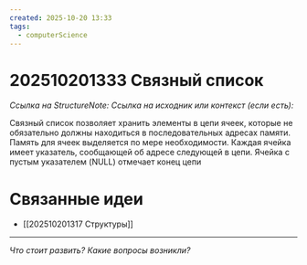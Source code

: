 ```yaml
---
created: 2025-10-20 13:33
tags:
  - computerScience
---
```

# 202510201333 Связный список

*Ссылка на StructureNote:*
*Ссылка на исходник или контекст (если есть):* 

Связный список позволяет хранить элементы в цепи ячеек, которые не обязательно должны находиться в последовательных адресах памяти. Память для ячеек выделяется по мере необходимости. Каждая ячейка имеет указатель, сообщающей об адресе следующей в цепи. Ячейка с пустым указателем (NULL) отмечает конец цепи
# Связанные идеи
- [[202510201317 Структуры]]
---

*Что стоит развить? Какие вопросы возникли?*